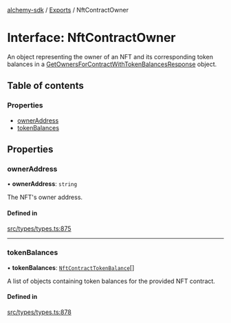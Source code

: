 [alchemy-sdk](../README.md) / [Exports](../modules.md) / NftContractOwner

# Interface: NftContractOwner

An object representing the owner of an NFT and its corresponding token
balances in a [GetOwnersForContractWithTokenBalancesResponse](GetOwnersForContractWithTokenBalancesResponse.md) object.

## Table of contents

### Properties

- [ownerAddress](NftContractOwner.md#owneraddress)
- [tokenBalances](NftContractOwner.md#tokenbalances)

## Properties

### ownerAddress

• **ownerAddress**: `string`

The NFT's owner address.

#### Defined in

[src/types/types.ts:875](https://github.com/alchemyplatform/alchemy-sdk-js/blob/4483414/src/types/types.ts#L875)

___

### tokenBalances

• **tokenBalances**: [`NftContractTokenBalance`](NftContractTokenBalance.md)[]

A list of objects containing token balances for the provided NFT contract.

#### Defined in

[src/types/types.ts:878](https://github.com/alchemyplatform/alchemy-sdk-js/blob/4483414/src/types/types.ts#L878)
